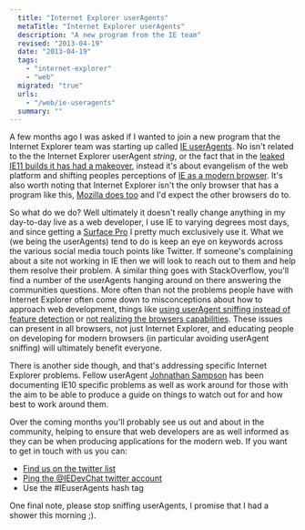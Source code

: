 ```yaml
---
  title: "Internet Explorer userAgents"
  metaTitle: "Internet Explorer userAgents"
  description: "A new program from the IE team"
  revised: "2013-04-19"
  date: "2013-04-19"
  tags: 
    - "internet-explorer"
    - "web"
  migrated: "true"
  urls: 
    - "/web/ie-useragents"
  summary: ""
---
```

A few months ago I was asked if I wanted to join a new program that the Internet Explorer team was starting up called [IE userAgents](http://useragents.ie). No isn't related to the the Internet Explorer userAgent _string_, or the fact that in the [leaked IE11 builds it has had a makeover](http://www.neowin.net/news/ie11-to-appear-as-firefox-to-avoid-legacy-ie-css), instead it's about evangelism of the web platform and shifting peoples perceptions of [IE as a modern browser](http://browseryoulovedtohate.com/). It's also worth noting that Internet Explorer isn't the only browser that has a program like this, [Mozilla does too](https://reps.mozilla.org/) and I'd expect the other browsers do to.

So what do we do? Well ultimately it doesn't really change anything in my day-to-day live as a web developer, I use IE to varying degrees most days, and since getting a [Surface Pro](http://www.aaron-powell.com/random/a-week-with-a-surface-pro) I pretty much exclusively use it. What we (we being the userAgents) tend to do is keep an eye on keywords across the various social media touch points like Twitter. If someone's complaining about a site not working in IE then we will look to reach out to them and help them resolve their problem. A similar thing goes with StackOverflow, you'll find a number of the userAgents hanging around on there answering the communities questions. More often than not the problems people have with Internet Explorer often come down to misconceptions about how to approach web development, things like [using userAgent sniffing instead of feature detection](http://css-tricks.com/browser-detection-is-bad/) or [not realizing the browsers capabilities](https://twitter.com/jonathansampson/status/323606419611992065). These issues can present in all browsers, not just Internet Explorer, and educating people on developing for modern browsers (in particular avoiding userAgent sniffing) will ultimately benefit everyone.

There is another side though, and that's addressing specific Internet Explorer problems. Fellow userAgent [Johnathan Sampson](https://twitter.com/jonathansampson/) has been documenting IE10 specific problems as well as work around for those with the aim to be able to produce a guide on things to watch out for and how best to work around them.

Over the coming months you'll probably see us out and about in the community, helping to ensure that web developers are as well informed as they can be when producing applications for the modern web. If you want to get in touch with us you can:

- [Find us on the twitter list](https://twitter.com/IEDevChat/ie-useragents)
- [Ping the @IEDevChat twitter account](https://twitter.com/IEDevChat)
- Use the #IEuserAgents hash tag

One final note, please stop sniffing userAgents, I promise that I had a shower this morning ;).